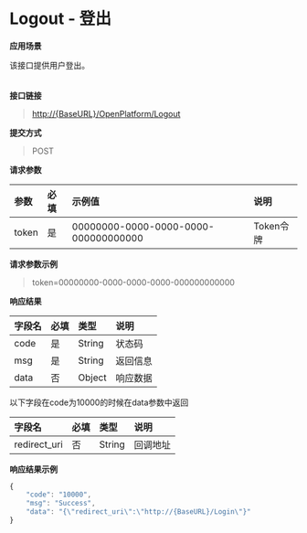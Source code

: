 # Logout - 登出

**应用场景**

该接口提供用户登出。

###### 

**接口链接**

> [http://{BaseURL}/OpenPlatform/Logout](http://{BaseURL}/OpenPlatform/Login)

**提交方式**

> POST

**请求参数**

| 参数 | 必填 | 示例值 | 说明 |
| :--- | :--- | :--- | :--- |
| token | 是 | 00000000-0000-0000-0000-000000000000 | Token令牌 |

**请求参数示例**

> token=00000000-0000-0000-0000-000000000000

**响应结果**

| 字段名 | 必填 | 类型 | 说明 |
| :--- | :--- | :--- | :--- |
| code | 是 | String | 状态码 |
| msg | 是 | String | 返回信息 |
| data | 否 | Object | 响应数据 |

以下字段在code为10000的时候在data参数中返回

| 字段名 | 必填 | 类型 | 说明 |
| :--- | :--- | :--- | :--- |
| redirect\_uri | 否 | String | 回调地址 |

**响应结果示例**

```js
{
    "code": "10000",
    "msg": "Success",
    "data": "{\"redirect_uri\":\"http://{BaseURL}/Login\"}"
}
```



